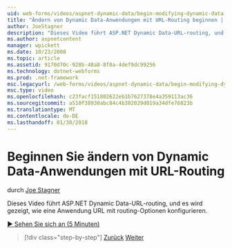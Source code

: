 ```yaml
---
uid: web-forms/videos/aspnet-dynamic-data/begin-modifying-dynamic-data-applications-with-url-routing
title: "Ändern von Dynamic Data-Anwendungen mit URL-Routing beginnen | Microsoft Docs"
author: JoeStagner
description: "Dieses Video führt ASP.NET Dynamic Data-URL-routing, und es wird gezeigt, wie eine Anwendung URL mit routing-Optionen konfigurieren."
ms.author: aspnetcontent
manager: wpickett
ms.date: 10/23/2008
ms.topic: article
ms.assetid: 9170d70c-928b-48a8-8f0a-4def9dc99256
ms.technology: dotnet-webforms
ms.prod: .net-framework
msc.legacyurl: /web-forms/videos/aspnet-dynamic-data/begin-modifying-dynamic-data-applications-with-url-routing
msc.type: video
ms.openlocfilehash: c23facf151802622eb1b7627378e4a359113ac36
ms.sourcegitcommit: a510f38930abc84c4b302029d019a34dfe76823b
ms.translationtype: MT
ms.contentlocale: de-DE
ms.lasthandoff: 01/30/2018
---
```

<a name="begin-modifying-dynamic-data-applications-with-url-routing"></a>Beginnen Sie ändern von Dynamic Data-Anwendungen mit URL-Routing
====================
durch [Joe Stagner](https://github.com/JoeStagner)

Dieses Video führt ASP.NET Dynamic Data-URL-routing, und es wird gezeigt, wie eine Anwendung URL mit routing-Optionen konfigurieren.

[&#9654; Sehen Sie sich an (5 Minuten)](https://channel9.msdn.com/Blogs/ASP-NET-Site-Videos/begin-modifying-dynamic-data-applications-with-url-routing)

>[!div class="step-by-step"]
[Zurück](begin-editing-the-templates-in-aspnet-dynamic-data-applications.md)
[Weiter](enable-in-line-editing-in-aspnet-dynamic-data-applications.md)
